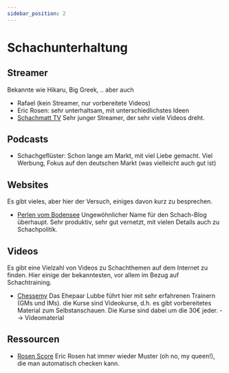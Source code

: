 ```yaml
---
sidebar_position: 2
---
```

# Schachunterhaltung

## Streamer

Bekannte wie Hikaru, Big Greek, .. aber auch

* Rafael (kein Streamer, nur vorbereitete Videos)
* Eric Rosen: sehr unterhaltsam, mit unterschiedlichstes Ideen
* [Schachmatt TV](https://www.youtube.com/@schachmatt) Sehr junger Streamer, der sehr viele Videos dreht.

## Podcasts

* Schachgeflüster: Schon lange am Markt, mit viel Liebe gemacht. Viel Werbung, Fokus auf den deutschen Markt (was vielleicht auch gut ist)

## Websites

Es gibt vieles, aber hier der Versuch, einiges davon kurz zu besprechen.

* [Perlen vom Bodensee](https://perlenvombodensee.de/) Ungewöhnlicher Name für den Schach-Blog überhaupt. Sehr produktiv, sehr gut vernetzt, mit vielen Details auch zu Schachpolitik.

## Videos

Es gibt eine Vielzahl von Videos zu Schachthemen auf dem Internet zu finden. Hier einige der bekanntesten, vor allem im Bezug auf Schachtraining.

* [Chessemy](https://www.chessemy.com/) Das Ehepaar Lubbe führt hier mit sehr erfahrenen Trainern (GMs und IMs).  die Kurse sind Videokurse, d.h. es gibt vorbereitetes Material zum Selbstanschauen. Die Kurse sind dabei um die 30€ jeder. --> Videomaterial

## Ressourcen

* [Rosen Score](https://lichess.org/@/Lichess/blog/what-is-your-rosen-score/PuSIsIum) Eric Rosen hat immer wieder Muster (oh no, my queen!), die man automatisch checken kann.
